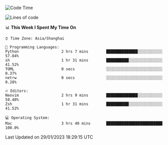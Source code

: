 <!--START_SECTION:waka-->
![Code Time](http://img.shields.io/badge/Code%20Time-1%2C115%20hrs%2014%20mins-blue)

![Lines of code](https://img.shields.io/badge/From%20Hello%20World%20I%27ve%20Written-24%20Thousand%20lines%20of%20code-blue)

📊 **This Week I Spent My Time On** 

```text
⌚︎ Time Zone: Asia/Shanghai

💬 Programming Languages: 
Python                   2 hrs 7 mins        ██████████████░░░░░░░░░░░   57.84% 
sh                       1 hr 31 mins        ██████████░░░░░░░░░░░░░░░   41.52% 
TOML                     0 secs              ░░░░░░░░░░░░░░░░░░░░░░░░░   0.37% 
netrw                    0 secs              ░░░░░░░░░░░░░░░░░░░░░░░░░   0.28%

🔥 Editors: 
Neovim                   2 hrs 9 mins        ██████████████░░░░░░░░░░░   58.48% 
Zsh                      1 hr 31 mins        ██████████░░░░░░░░░░░░░░░   41.52%

💻 Operating System: 
Mac                      3 hrs 40 mins       █████████████████████████   100.0%

```


 Last Updated on 29/01/2023 18:29:15 UTC
<!--END_SECTION:waka-->

